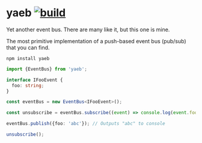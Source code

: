 # yaeb [![build](https://github.com/smikhalevski/yaeb/actions/workflows/master.yml/badge.svg?branch=master&event=push)](https://github.com/smikhalevski/yaeb/actions/workflows/master.yml)

Yet another event bus. There are many like it, but this one is mine.

The most primitive implementation of a push-based event bus (pub/sub) that you can find.

```shell
npm install yaeb
```

```ts
import {EventBus} from 'yaeb';

interface IFooEvent {
  foo: string;
}

const eventBus = new EventBus<IFooEvent>();

const unsubscribe = eventBus.subscribe((event) => console.log(event.foo));

eventBus.publish({foo: 'abc'}); // Outputs "abc" to console

unsubscribe();
```
